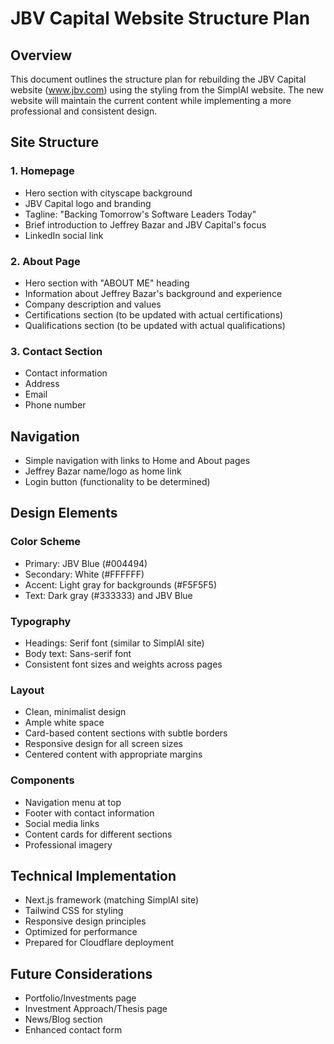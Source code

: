 # JBV Capital Website Structure Plan

## Overview
This document outlines the structure plan for rebuilding the JBV Capital website (www.jbv.com) using the styling from the SimplAI website. The new website will maintain the current content while implementing a more professional and consistent design.

## Site Structure

### 1. Homepage
- Hero section with cityscape background
- JBV Capital logo and branding
- Tagline: "Backing Tomorrow's Software Leaders Today"
- Brief introduction to Jeffrey Bazar and JBV Capital's focus
- LinkedIn social link

### 2. About Page
- Hero section with "ABOUT ME" heading
- Information about Jeffrey Bazar's background and experience
- Company description and values
- Certifications section (to be updated with actual certifications)
- Qualifications section (to be updated with actual qualifications)

### 3. Contact Section
- Contact information
- Address
- Email
- Phone number

## Navigation
- Simple navigation with links to Home and About pages
- Jeffrey Bazar name/logo as home link
- Login button (functionality to be determined)

## Design Elements

### Color Scheme
- Primary: JBV Blue (#004494)
- Secondary: White (#FFFFFF)
- Accent: Light gray for backgrounds (#F5F5F5)
- Text: Dark gray (#333333) and JBV Blue

### Typography
- Headings: Serif font (similar to SimplAI site)
- Body text: Sans-serif font
- Consistent font sizes and weights across pages

### Layout
- Clean, minimalist design
- Ample white space
- Card-based content sections with subtle borders
- Responsive design for all screen sizes
- Centered content with appropriate margins

### Components
- Navigation menu at top
- Footer with contact information
- Social media links
- Content cards for different sections
- Professional imagery

## Technical Implementation
- Next.js framework (matching SimplAI site)
- Tailwind CSS for styling
- Responsive design principles
- Optimized for performance
- Prepared for Cloudflare deployment

## Future Considerations
- Portfolio/Investments page
- Investment Approach/Thesis page
- News/Blog section
- Enhanced contact form
